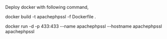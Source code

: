 Deploy docker with following command,

docker build -t apachephpssl -f Dockerfile .

docker run -d -p 433:433 --name apachephpssl --hostname apachephpssl apachephpssl
